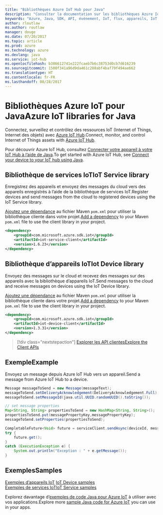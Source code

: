 ```yaml
---
title: "Bibliothèques Azure IoT Hub pour Java"
description: "Consulter la documentation sur les bibliothèques Azure IoT Hub Java"
keywords: "Azure, Java, SDK, API, événement, IoT, flux, appareils, IoT Hub"
author: rloutlaw
ms.author: routlaw
manager: douge
ms.date: 07/20/2017
ms.topic: article
ms.prod: azure
ms.technology: azure
ms.devlang: java
ms.service: iot-hub
ms.openlocfilehash: b386612741e222fcaeb7b6c38753d0cb7d616239
ms.sourcegitcommit: 1500f341a96d9da461c288abf4baf79f494ae662
ms.translationtype: HT
ms.contentlocale: fr-FR
ms.lasthandoff: 08/28/2017
---
```

# <a name="azure-iot-libraries-for-java"></a><span data-ttu-id="430d7-104">Bibliothèques Azure IoT pour Java</span><span class="sxs-lookup"><span data-stu-id="430d7-104">Azure IoT libraries for Java</span></span>

<span data-ttu-id="430d7-105">Connectez, surveillez et contrôlez des ressources IoT (Internet of Things, Internet des objets) avec [Azure IoT Hub](https://docs.microsoft.com/en-us/azure/iot-hub/iot-hub-what-is-iot-hub).</span><span class="sxs-lookup"><span data-stu-id="430d7-105">Connect, monitor, and control Internet of Things assets with [Azure IoT Hub](https://docs.microsoft.com/en-us/azure/iot-hub/iot-hub-what-is-iot-hub).</span></span>

<span data-ttu-id="430d7-106">Pour découvrir Azure IoT Hub, consultez [Connecter votre appareil à votre IoT Hub à l’aide de Java](/azure/iot-hub/iot-hub-java-java-getstarted).</span><span class="sxs-lookup"><span data-stu-id="430d7-106">To get started with Azure IoT Hub, see [Connect your device to your IoT hub using Java](/azure/iot-hub/iot-hub-java-java-getstarted).</span></span>

## <a name="iot-service-library"></a><span data-ttu-id="430d7-107">Bibliothèque de services IoT</span><span class="sxs-lookup"><span data-stu-id="430d7-107">IoT Service library</span></span>

<span data-ttu-id="430d7-108">Enregistrez des appareils et envoyez des messages du cloud vers des appareils enregistrés à l’aide de la bibliothèque de services IoT.</span><span class="sxs-lookup"><span data-stu-id="430d7-108">Register devices and send messages from the cloud to registered devices using the IoT Service library.</span></span>

<span data-ttu-id="430d7-109">[Ajoutez une dépendance](https://maven.apache.org/guides/getting-started/index.html#How_do_I_use_external_dependencies) au fichier Maven `pom.xml` pour utiliser la bibliothèque cliente dans votre projet.</span><span class="sxs-lookup"><span data-stu-id="430d7-109">[Add a dependency](https://maven.apache.org/guides/getting-started/index.html#How_do_I_use_external_dependencies) to your Maven `pom.xml` file to use the client library in your project.</span></span>  

```XML
<dependency>
    <groupId>com.microsoft.azure.sdk.iot</groupId>
    <artifactId>iot-service-client</artifactId>
    <version>1.6.23</version>
</dependency>
```   

## <a name="iot-device-library"></a><span data-ttu-id="430d7-110">Bibliothèque d’appareils IoT</span><span class="sxs-lookup"><span data-stu-id="430d7-110">Iot Device library</span></span>

<span data-ttu-id="430d7-111">Envoyez des messages sur le cloud et recevez des messages sur des appareils avec la bibliothèque d’appareils IoT.</span><span class="sxs-lookup"><span data-stu-id="430d7-111">Send messages to the cloud and receive messages on devices using the IoT Device library.</span></span>

<span data-ttu-id="430d7-112">[Ajoutez une dépendance](https://maven.apache.org/guides/getting-started/index.html#How_do_I_use_external_dependencies) au fichier Maven `pom.xml` pour utiliser la bibliothèque cliente dans votre projet.</span><span class="sxs-lookup"><span data-stu-id="430d7-112">[Add a dependency](https://maven.apache.org/guides/getting-started/index.html#How_do_I_use_external_dependencies) to your Maven `pom.xml` file to use the client library in your project.</span></span>  

```XML
<dependency>
    <groupId>com.microsoft.azure.sdk.iot</groupId>
    <artifactId>iot-device-client</artifactId>
    <version>1.3.31</version>
</dependency>
```

> [!div class="nextstepaction"]
> [<span data-ttu-id="430d7-113">Explorer les API clientes</span><span class="sxs-lookup"><span data-stu-id="430d7-113">Explore the Client APIs</span></span>](/java/api/overview/azure/iot/clientlibrary)   

## <a name="example"></a><span data-ttu-id="430d7-114">Exemple</span><span class="sxs-lookup"><span data-stu-id="430d7-114">Example</span></span>

<span data-ttu-id="430d7-115">Envoyez un message depuis Azure IoT Hub vers un appareil.</span><span class="sxs-lookup"><span data-stu-id="430d7-115">Send a message from Azure IoT Hub to a device.</span></span>

```java
Message messageToSend = new Message(messageText);
messageToSend.setDeliveryAcknowledgement(DeliveryAcknowledgement.Full);
messageToSend.setMessageId(java.util.UUID.randomUUID().toString());

// set message properties
Map<String, String> propertiesToSend = new HashMap<String, String>();
propertiesToSend.put(messagePropertyKey,messagePropertyKey);
messageToSend.setProperties(propertiesToSend);

CompletableFuture<Void> future = serviceClient.sendAsync(deviceId, messageToSend);
try {
    future.get();
}
catch (ExecutionException e) {
    System.out.println("Exception : " + e.getMessage());
}
```


## <a name="samples"></a><span data-ttu-id="430d7-116">Exemples</span><span class="sxs-lookup"><span data-stu-id="430d7-116">Samples</span></span>

<span data-ttu-id="430d7-117">[Exemples d’appareils IoT](https://github.com/Azure/azure-iot-sdk-java/tree/master/device/iot-device-samples)   </span><span class="sxs-lookup"><span data-stu-id="430d7-117">[IoT Device samples](https://github.com/Azure/azure-iot-sdk-java/tree/master/device/iot-device-samples)   </span></span>  
[<span data-ttu-id="430d7-118">Exemples de services IoT</span><span class="sxs-lookup"><span data-stu-id="430d7-118">IoT Service samples</span></span>](https://github.com/Azure/azure-iot-sdk-java/tree/master/service/iot-service-samples)

<span data-ttu-id="430d7-119">Explorez davantage d’[exemples de code Java pour Azure IoT](https://azure.microsoft.com/resources/samples/?platform=java&term=iot) à utiliser avec vos applications.</span><span class="sxs-lookup"><span data-stu-id="430d7-119">Explore more [sample Java code for Azure IoT](https://azure.microsoft.com/resources/samples/?platform=java&term=iot) you can use in your apps.</span></span>
